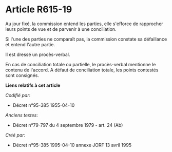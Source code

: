 # Article R615-19

Au jour fixé, la commission entend les parties, elle s'efforce de rapprocher leurs points de vue et de parvenir à une
conciliation.

Si l'une des parties ne comparaît pas, la commission constate sa défaillance et entend l'autre partie.

Il est dressé un procès-verbal.

En cas de conciliation totale ou partielle, le procès-verbal mentionne le contenu de l'accord. A défaut de conciliation
totale, les points contestés sont consignés.

**Liens relatifs à cet article**

_Codifié par_:

  - Décret n°95-385 1955-04-10

_Anciens textes_:

  - Décret n°79-797 du 4 septembre 1979 - art. 24 (Ab)

_Créé par_:

  - Décret n°95-385 1995-04-10 annexe JORF 13 avril 1995
